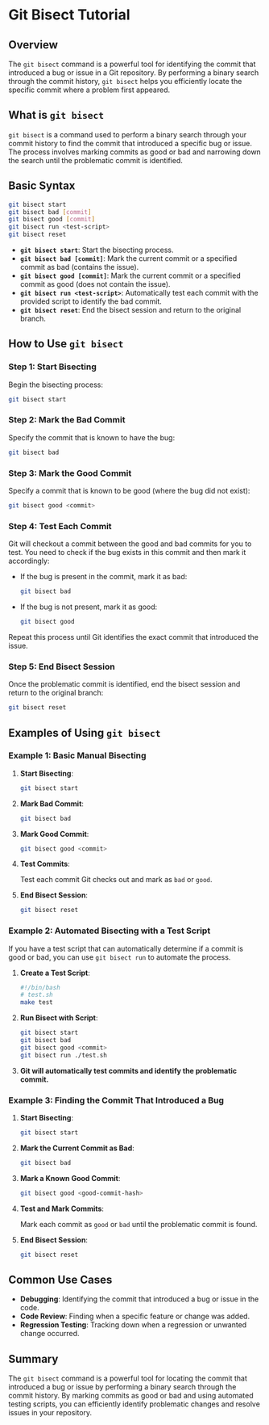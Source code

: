 # Git Bisect Tutorial

## Overview

The `git bisect` command is a powerful tool for identifying the commit that introduced a bug or issue in a Git repository. By performing a binary search through the commit history, `git bisect` helps you efficiently locate the specific commit where a problem first appeared.

## What is `git bisect`

`git bisect` is a command used to perform a binary search through your commit history to find the commit that introduced a specific bug or issue. The process involves marking commits as good or bad and narrowing down the search until the problematic commit is identified.

## Basic Syntax

```bash
git bisect start
git bisect bad [commit]
git bisect good [commit]
git bisect run <test-script>
git bisect reset
```

- **`git bisect start`**: Start the bisecting process.
- **`git bisect bad [commit]`**: Mark the current commit or a specified commit as bad (contains the issue).
- **`git bisect good [commit]`**: Mark the current commit or a specified commit as good (does not contain the issue).
- **`git bisect run <test-script>`**: Automatically test each commit with the provided script to identify the bad commit.
- **`git bisect reset`**: End the bisect session and return to the original branch.

## How to Use `git bisect`

### Step 1: Start Bisecting

Begin the bisecting process:

```bash
git bisect start
```

### Step 2: Mark the Bad Commit

Specify the commit that is known to have the bug:

```bash
git bisect bad
```

### Step 3: Mark the Good Commit

Specify a commit that is known to be good (where the bug did not exist):

```bash
git bisect good <commit>
```

### Step 4: Test Each Commit

Git will checkout a commit between the good and bad commits for you to test. You need to check if the bug exists in this commit and then mark it accordingly:

- If the bug is present in the commit, mark it as bad:

    ```bash
    git bisect bad
    ```

- If the bug is not present, mark it as good:

    ```bash
    git bisect good
    ```

Repeat this process until Git identifies the exact commit that introduced the issue.

### Step 5: End Bisect Session

Once the problematic commit is identified, end the bisect session and return to the original branch:

```bash
git bisect reset
```

## Examples of Using `git bisect`

### Example 1: Basic Manual Bisecting

1. **Start Bisecting**:

    ```bash
    git bisect start
    ```

2. **Mark Bad Commit**:

    ```bash
    git bisect bad
    ```

3. **Mark Good Commit**:

    ```bash
    git bisect good <commit>
    ```

4. **Test Commits**: 
   
    Test each commit Git checks out and mark as `bad` or `good`.

5. **End Bisect Session**:

    ```bash
    git bisect reset
    ```

### Example 2: Automated Bisecting with a Test Script

If you have a test script that can automatically determine if a commit is good or bad, you can use `git bisect run` to automate the process.

1. **Create a Test Script**:

    ```bash
    #!/bin/bash
    # test.sh
    make test
    ```

2. **Run Bisect with Script**:

    ```bash
    git bisect start
    git bisect bad
    git bisect good <commit>
    git bisect run ./test.sh
    ```

3. **Git will automatically test commits and identify the problematic commit.**

### Example 3: Finding the Commit That Introduced a Bug

1. **Start Bisecting**:

    ```bash
    git bisect start
    ```

2. **Mark the Current Commit as Bad**:

    ```bash
    git bisect bad
    ```

3. **Mark a Known Good Commit**:

    ```bash
    git bisect good <good-commit-hash>
    ```

4. **Test and Mark Commits**:

    Mark each commit as `good` or `bad` until the problematic commit is found.

5. **End Bisect Session**:

    ```bash
    git bisect reset
    ```

## Common Use Cases

- **Debugging**: Identifying the commit that introduced a bug or issue in the code.
- **Code Review**: Finding when a specific feature or change was added.
- **Regression Testing**: Tracking down when a regression or unwanted change occurred.

## Summary

The `git bisect` command is a powerful tool for locating the commit that introduced a bug or issue by performing a binary search through the commit history. By marking commits as good or bad and using automated testing scripts, you can efficiently identify problematic changes and resolve issues in your repository.

